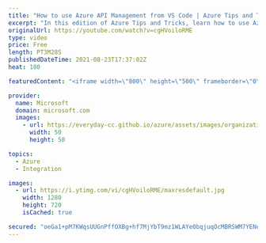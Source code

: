 ```yaml
---
title: "How to use Azure API Management from VS Code | Azure Tips and Tricks"
excerpt: "In this edition of Azure Tips and Tricks, learn how to use Azure API Management from VS Code.    For more tips and tricks, visit: https://aka.ms/azuretipsandtricks  Get started with 12 months of free services and $200 USD in credit. Create your free account today with Microsoft Azure: https://aka.ms/att/free"
originalUrl: https://youtube.com/watch?v=cgHVoiloRME
type: video
price: Free
length: PT3M28S
publishedDateTime: 2021-08-23T17:37:02Z
heat: 180

featuredContent: "<iframe width=\"800\" height=\"500\" frameborder=\"0\" src=\"https://www.youtube.com/embed/cgHVoiloRME\" allow=\"accelerometer; autoplay; encrypted-media; gyroscope; picture-in-picture\" allowfullscreen></iframe>"

provider:
  name: Microsoft
  domain: microsoft.com
  images:
    - url: https://everyday-cc.github.io/azure/assets/images/organizations/microsoft.com-50x50.jpg
      width: 50
      height: 50

topics:
  - Azure
  - Integration

images:
  - url: https://i.ytimg.com/vi/cgHVoiloRME/maxresdefault.jpg
    width: 1280
    height: 720
    isCached: true

secured: "oeGa1+pM7KWqsUUGnPffOXBg+hf7MjYbT9mz1WLAYe0bqjuqOcMBRSWM7YENegeLaCadJdaMgB+j1RKjiNV8iiiVv7/pI18bhRaADWG2eK40gS64DlimEatIpNO6Ku4nwpzxAuI/wHngH8Hgiy0KktsQ5KZ17LiNXOUZ47VFPT+dEy3gQ4mXTz2GHffM2Bcs2+ms5rfXklrT/dht/CfINnvB2ymvI9oJfeoaq7K1H2/bMy+YsuGLrtaKTbL8b4XOzmTiwt/NkR4tx78je7fMCxBCjEWBGYrAdLdj9IaA7fVS4nwnuz+K9fkihFEY1kFpFbEumN86eMMKOXB9X6F6kGWMfO+CN7yOeu1BUmW/IkSINYldTYnfHNYpwuJnLwlwjyS9M6G1cwuYYwxXJlGU7R/4w8qtSxpHbXo2R966AWw=;oFF6wITZMjh1SLYC0ShlAQ=="
---
```



